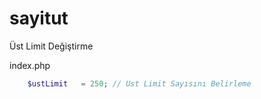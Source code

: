 # sayitut
Üst Limit Değiştirme

index.php
``` php
	$ustLimit   = 250; // Üst Limit Sayısını Belirleme
```
